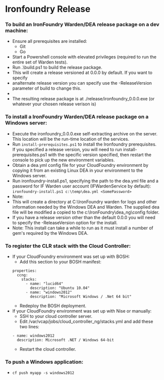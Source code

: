 
Ironfoundry Release
==========

### To build an IronFoundry Warden/DEA release package on a dev machine:
* Ensure all prerequisites are installed:
  * Git
  * Go
* Start a Powershell console with elevated privileges (required to run the entire set of Warden tests).
* Run .\build.ps1 to build the release package.  
*   This will create a release versioned at 0.0.0 by default.  If you want to specify 
*   analternate release version you can specify use the -ReleaseVersion parameter of build to change this.
*
* The resulting release package is at ./release/ironfoundry_0.0.0.exe (or whatever your chosen release verison is)

### To install a IronFoundry Warden/DEA release package on a Windows server:
* Execute the ironfoundry_0.0.0.exe self-extracting archive on the server.  This location will be the run-time location of the services.
* Run `install-prerequisites.ps1` to install the Ironfoundry prerequisites.  If you specified a release version, you will need to run install-prerequisites.ps1 with the specific version specified, then restart the console to pick up the new environment variables.
* Obtain a dea.yml config file for your CloudFoundry environment by copying it from an existing Linux DEA in your environment to the Windows server.
* Run ironfoundry-install.ps1, specifying the path to the dea.yml file and a password for IF Warden user account (IFWardenService by default):
`ironfoundry-install.ps1 c:\temp\dea.yml <SomePassword>`
* Note:
 * This will create a directory at C:\IronFoundry warden for logs and other information needed by the Windows DEA and Warden.  The supplied dea file will be modified a copied to the c:\IronFoundry\dea_ng\config folder.
  * If you have a release version other than the default 0.0.0 you will need to specify the -ReleaseVersion option for the install.
  * Note: This install can take a while to run as it must install a number of gem's required by the Windows DEA.

### To register the CLR stack with the Cloud Controller:
* If your CloudFoundry environment was set up with BOSH:
  * Add this section to your BOSH manifest:
  ```
  properties:
    ccng:
      stacks:
        - name: "lucid64"
          description: "Ubuntu 10.04"    
        - name: "windows2012"
          description: "Microsoft Windows / .Net 64 bit"
  ```
  * Redeploy the BOSH deployment.
* If your CloudFoundry environment was set up with Nise or manually:
  * SSH to your cloud controller server.
  * Edit /var/vcap/jobs/cloud_controller_ng/stacks.yml and add these two lines:
  ```
  - name: windows2012
    description: Microsoft .NET / Windows 64-bit
  ```
  * Restart the cloud controller.

### To push a Windows application:
* `cf push myapp -s windows2012`
